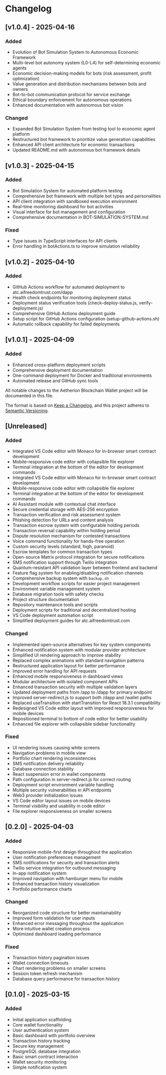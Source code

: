 # Changelog

## [v1.0.4] - 2025-04-16
### Added
- Evolution of Bot Simulation System to Autonomous Economic Framework
- Multi-level bot autonomy system (L0-L4) for self-determining economic agents
- Economic decision-making models for bots (risk assessment, profit optimization)
- Value generation and distribution mechanisms between bots and owners
- Bot-to-bot communication protocol for service exchange
- Ethical boundary enforcement for autonomous operations
- Enhanced documentation with autonomous bot vision

### Changed
- Expanded Bot Simulation System from testing tool to economic agent platform
- Restructured bot framework to prioritize value generation capabilities
- Enhanced API client architecture for economic transactions
- Updated README.md with autonomous bot framework details

## [v1.0.3] - 2025-04-15
### Added
- Bot Simulation System for automated platform testing
- Comprehensive bot framework with multiple bot types and personalities
- API client integration with sandboxed execution environment
- Real-time monitoring dashboard for bot activities
- Visual interface for bot management and configuration
- Comprehensive documentation in BOT-SIMULATION-SYSTEM.md

### Fixed
- Type issues in TypeScript interfaces for API clients
- Error handling in botActions.ts to improve simulation reliability

## [v1.0.2] - 2025-04-10
### Added
- GitHub Actions workflow for automated deployment to atc.aifreedomtrust.com/dapp
- Health check endpoints for monitoring deployment status
- Deployment status verification tools (check-deploy-status.js, verify-deployment.js)
- Comprehensive GitHub Actions deployment guide
- Setup script for GitHub Actions configuration (setup-github-actions.sh)
- Automatic rollback capability for failed deployments

## [v1.0.1] - 2025-04-09
### Added
- Enhanced cross-platform deployment scripts
- Comprehensive deployment documentation
- One-command deployment for Docker and traditional environments
- Automated release and GitHub sync tools


All notable changes to the Aetherion Blockchain Wallet project will be documented in this file.

The format is based on [Keep a Changelog](https://keepachangelog.com/en/1.0.0/),
and this project adheres to [Semantic Versioning](https://semver.org/spec/v2.0.0.html).

## [Unreleased]

### Added
- Integrated VS Code editor with Monaco for in-browser smart contract development
- Mobile-responsive code editor with collapsible file explorer
- Terminal integration at the bottom of the editor for development commands
- Integrated VS Code editor with Monaco for in-browser smart contract development
- Mobile-responsive code editor with collapsible file explorer
- Terminal integration at the bottom of the editor for development commands
- AI Assistant module with contextual chat interface
- Secure credential storage with AES-256 encryption
- Transaction verification and risk assessment system
- Phishing detection for URLs and content analysis
- Transaction escrow system with configurable holding periods
- Transaction reversal capability within holding period
- Dispute resolution mechanism for contested transactions
- Voice command functionality for hands-free operation
- Custom security levels (standard, high, paranoid)
- Escrow templates for common transaction types
- Open-source Matrix protocol integration for secure notifications
- SMS notification support through Twilio integration
- Quantum-resistant API validation layer between frontend and backend
- Feature flag system for enabling/disabling notification channels
- Comprehensive backup system with `backup.sh`
- Development workflow scripts for easier project management
- Environment variable management system
- Database migration tools with safety checks
- Project structure documentation
- Repository maintenance tools and scripts
- Deployment scripts for traditional and decentralized hosting
- VS Code deployment automation script
- Simplified deployment guides for atc.aifreedomtrust.com

### Changed
- Implemented open-source alternatives for key system components
- Enhanced notification system with modular provider architecture
- Simplified UI rendering approach to improve stability
- Replaced complex animations with standard navigation patterns
- Restructured application layout for better performance
- Improved error handling for API requests
- Enhanced mobile responsiveness in dashboard views
- Modular architecture with isolated component APIs
- Enhanced transaction security with multiple validation layers
- Updated deployment paths from /app to /dapp for primary endpoint
- Improved server-redirect.js to support both /dapp and /wallet paths
- Replaced useTransition with startTransition for React 18.3.1 compatibility
- Redesigned VS Code editor layout with improved responsiveness for mobile devices
- Repositioned terminal to bottom of code editor for better usability
- Enhanced file explorer with collapsible sidebar functionality

### Fixed
- UI rendering issues causing white screens
- Navigation problems in mobile view
- Portfolio chart rendering inconsistencies
- SMS notification delivery reliability
- Database connection stability
- React suspension error in wallet components
- Path configuration in server-redirect.js for correct routing
- Deployment script environment variable handling
- Multiple security vulnerabilities in API endpoints
- Web3 provider initialization issues
- VS Code editor layout issues on mobile devices
- Terminal visibility and usability in code editor
- File explorer responsiveness on smaller screens

## [0.2.0] - 2025-04-03

### Added
- Responsive mobile-first design throughout the application
- User notification preferences management
- SMS notifications for security and transaction alerts
- Twilio service integration for outbound messaging
- In-app notification system
- Improved navigation with hamburger menu for mobile
- Enhanced transaction history visualization
- Portfolio performance charts

### Changed
- Reorganized code structure for better maintainability
- Improved form validation for user inputs
- Enhanced error messaging throughout the application
- More intuitive wallet creation process
- Optimized dashboard loading performance

### Fixed
- Transaction history pagination issues
- Wallet connection timeouts
- Chart rendering problems on smaller screens
- Session token refresh mechanism
- Database query performance for transaction history

## [0.1.0] - 2025-03-15

### Added
- Initial application scaffolding
- Core wallet functionality
- User authentication system
- Basic dashboard with portfolio overview
- Transaction history tracking
- Secure key management
- PostgreSQL database integration
- Basic smart contract interaction
- Wallet security monitoring
- Simple notification system